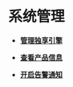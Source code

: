 # 系统管理<a name="waf_01_3277"></a>

-   **[管理独享引擎](管理独享引擎.md)**  

-   **[查看产品信息](查看产品信息.md)**  

-   **[开启告警通知](开启告警通知.md)**  

